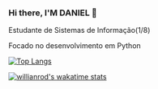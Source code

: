 ### Hi there, I'M DANIEL 👋
Estudante de Sistemas de Informação(1/8)

Focado no desenvolvimento em Python


[![Top Langs](https://github-readme-stats.vercel.app/api/top-langs/?username=DanielSR1&layout=compact)](https://github.com/anuraghazra/github-readme-stats)

[![willianrod's wakatime stats](https://github-readme-stats.vercel.app/api/wakatime?DanielSR1=willianrod)](https://github.com/anuraghazra/github-readme-stats)




